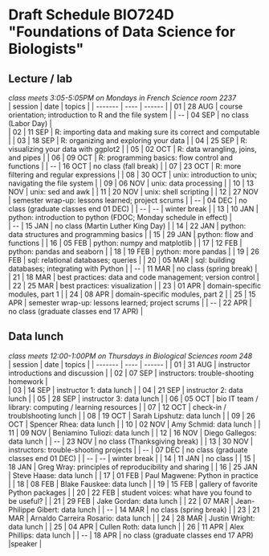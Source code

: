 # Draft Schedule BIO724D "Foundations of Data Science for Biologists"  

## Lecture / lab

*class meets 3:05-5:05PM on Mondays in French Science room 2237*  
| session | date | topics |
| ------- | ---- | ------ |
| 01 | 28 AUG | course orientation; introduction to R and the file system  |
| -- | 04 SEP | no class (Labor Day)  |     
| 02 | 11 SEP | R: importing data and making sure its correct and computable  | 
| 03 | 18 SEP | R: organizing and exploring your data  |
| 04 | 25 SEP | R: visualizing your data with ggplot2  |
| 05 | 02 OCT | R: data wrangling, joins, and pipes |
| 06 | 09 OCT | R: programming basics: flow control and functions  |
| -- | 16 OCT | no class (fall break) |
| 07 | 23 OCT | R: more filtering and regular expressions  |
| 08 | 30 OCT | unix: introduction to unix; navigating the file system  |
| 09 | 06 NOV | unix: data processing  |
| 10 | 13 NOV | unix: sed and awk  |
| 11 | 20 NOV | unix: shell scripting  |
| 12 | 27 NOV | semester wrap-up: lessons learned; project scrums |
| -- | 04 DEC | no class (graduate classes end 01 DEC)  |
| -- | -- | winter break |
| 13 | 10 JAN | python: introduction to python (FDOC; Monday schedule in effect) |  
| -- | 15 JAN | no class (Martin Luther King Day)  |
| 14 | 22 JAN | python: data structures and programming basics  |
| 15 | 29 JAN | python: flow and functions  |
| 16 | 05 FEB | python: numpy and matplotlib  |
| 17 | 12 FEB | python: pandas and seaborn  |
| 18 | 19 FEB | python: more pandas |
| 19 | 26 FEB | sql: relational databases; queries |
| 20 | 05 MAR | sql: building databases; integrating with Python |
| -- | 11 MAR | no class (spring break) |
| 21 | 18 MAR | best practices: data and code management; version control  |
| 22 | 25 MAR | best practices: visualization  |
| 23 | 01 APR | domain-specific modules, part 1  |
| 24 | 08 APR | domain-specific modules, part 2  |
| 25 | 15 APR | semester wrap-up: lessons learned; project scrums  |
| -- | 22 APR | no class (graduate classes end 17 APR)  |

## Data lunch

*class meets 12:00-1:00PM on Thursdays in Biological Sciences room 248*  
| session | date | topics |
| ------- | ---- | ------ |
| 01 | 31 AUG | instructor introductions and discussion |
| 02 | 07 SEP | instructors: trouble-shooting homework |     
| 03 | 14 SEP | instructor 1: data lunch | 
| 04 | 21 SEP | instructor 2: data lunch | 
| 05 | 28 SEP | instructor 3: data lunch | 
| 06 | 05 OCT | bio IT team / library: computing / learning resources | 
| 07 | 12 OCT | check-in / troublshooting lunch | 
| 08 | 19 OCT | Sarah Lipshutz: data lunch | 
| 09 | 26 OCT | Spencer Rhea: data lunch | 
| 10 | 02 NOV | Amy Schmid: data lunch  | 
| 11 | 09 NOV | Beniamino Tuliozi: data lunch | 
| 12 | 16 NOV | Diego Gallegos: data lunch | 
| -- | 23 NOV | no class (Thanksgiving break) | 
| 13 | 30 NOV | instructors: trouble-shooting projects | 
| -- | 07 DEC | no class (graduate classes end 01 DEC) |
| -- | -- | winter break |
| 14 | 11 JAN | no class | 
| 15 | 18 JAN | Greg Wray: principles of reproducibility and sharing |
| 16 | 25 JAN | Steve Haase: data lunch |
| 17 | 01 FEB | Paul Magwene: Python in practice |
| 18 | 08 FEB | Blake Fauskee: data lunch |
| 19 | 15 FEB | gallery of favorite Python packages |
| 20 | 22 FEB | student voices: what have you found to be useful?  |
| 21 | 29 FEB | Jake Gordan: data lunch |
| 22 | 07 MAR | Jean-Philippe Gibert: data lunch |
| -- | 14 MAR | no class (spring break) |
| 23 | 21 MAR | Arnaldo Carreira Rosario: data lunch |
| 24 | 28 MAR | Justin Wright: data lunch |
| 25 | 04 APR | Cullen Roth: data lunch |
| 26 | 11 APR | Alex Phillips: data lunch |
| -- | 18 APR | no class (graduate classes end 17 APR) |speaker |
  
  

